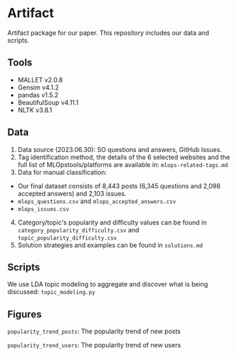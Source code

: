# Artifact
Artifact package for our paper. This repository includes our data and scripts.

## Tools
- MALLET v2.0.8
- Gensim v4.1.2
- pandas v1.5.2
- BeautifulSoup v4.11.1
- NLTK v3.8.1

## Data
1. Data source (2023.06.30): SO questions and answers, GitHub Issues.
2. Tag identification method, the details of the 6 selected websites and the full list of MLOpstools/platforms are available in: `mlops-related-tags.md`
3. Data for manual classification:
- Our final dataset consists of 8,443 posts (6,345 questions and 2,098 accepted answers) and 2,103 issues. 
- `mlops_questions.csv` and `mlops_accepted_answers.csv`
- `mlops_issues.csv`
4. Category/topic's popularity and difficulty values can be found in `category_popularity_difficulty.csv` and `topic_popularity_difficulty.csv`
5. Solution strategies and examples can be found in `solutions.md`

## Scripts
We use LDA topic modeling to aggregate and discover what is being discussed: 
`topic_modeling.py`

## Figures
`popularity_trend_posts`:  The popularity trend of new posts

`popularity_trend_users`:  The popularity trend of new users
